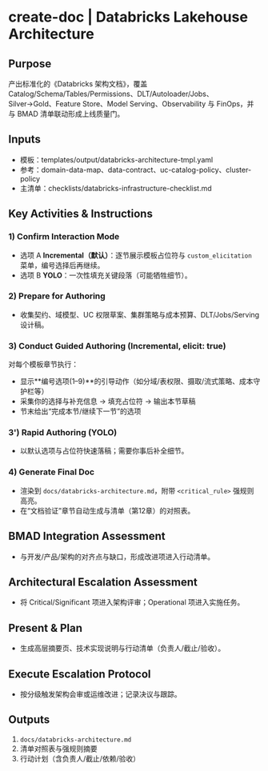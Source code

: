 # create-doc | Databricks Lakehouse Architecture

<!-- BMAD Task Spec -->

## Purpose

产出标准化的《Databricks 架构文档》，覆盖 Catalog/Schema/Tables/Permissions、DLT/Autoloader/Jobs、Silver→Gold、Feature Store、Model Serving、Observability 与 FinOps，并与 BMAD 清单联动形成上线质量门。

## Inputs

- 模板：templates/output/databricks-architecture-tmpl.yaml
- 参考：domain-data-map、data-contract、uc-catalog-policy、cluster-policy
- 主清单：checklists/databricks-infrastructure-checklist.md

## Key Activities & Instructions

### 1) Confirm Interaction Mode

- 选项 A **Incremental（默认）**：逐节展示模板占位符与 `custom_elicitation` 菜单，编号选择后再继续。
- 选项 B **YOLO**：一次性填充关键段落（可能牺牲细节）。

### 2) Prepare for Authoring

- 收集契约、域模型、UC 权限草案、集群策略与成本预算、DLT/Jobs/Serving 设计稿。

### 3) Conduct Guided Authoring (Incremental, elicit: true)

对每个模板章节执行：

- 显示**编号选项(1–9)**的引导动作（如分域/表权限、摄取/流式策略、成本守护栏等）
- 采集你的选择与补充信息 → 填充占位符 → 输出本节草稿
- 节末给出“完成本节/继续下一节”的选项

### 3') Rapid Authoring (YOLO)

- 以默认选项与占位符快速落稿；需要你事后补全细节。

### 4) Generate Final Doc

- 渲染到 `docs/databricks-architecture.md`，附带 `<critical_rule>` 强规则高亮。
- 在“文档验证”章节自动生成与清单（第12章）的对照表。

## BMAD Integration Assessment

- 与开发/产品/架构的对齐点与缺口，形成改进项进入行动清单。

## Architectural Escalation Assessment

- 将 Critical/Significant 项进入架构评审；Operational 项进入实施任务。

## Present & Plan

- 生成高层摘要页、技术实现说明与行动清单（负责人/截止/验收）。

## Execute Escalation Protocol

- 按分级触发架构会审或运维改进；记录决议与跟踪。

## Outputs

1. `docs/databricks-architecture.md`
2. 清单对照表与强规则摘要
3. 行动计划（含负责人/截止/依赖/验收）
